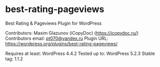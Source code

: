 # best-rating-pageviews
 Best Rating & Pageviews
Plugin for WordPress

Contributors: Maxim Glazunov (iCopyDoc) (https://icopydoc.ru/)
Contributors email: pt070@yandex.ru
Plugin URL: https://wordpress.org/plugins/best-rating-pageviews/

Requires at least: WordPress 4.4.2
Tested up to: WordPress 5.2.3
Stable tag: 1.1.2